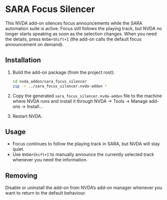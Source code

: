 # SARA Focus Silencer

This NVDA add-on silences focus announcements while the SARA automation suite is
active. Focus still follows the playing track, but NVDA no longer starts speaking
as soon as the selection changes. When you need the details, press `NVDA+Shift+I`
(the add-on calls the default focus announcement on demand).

## Installation

1. Build the add-on package (from the project root):

   ```bash
   cd nvda_addon/sara_focus_silencer
   zip -r ../sara_focus_silencer.nvda-addon *
   ```

2. Copy the generated `sara_focus_silencer.nvda-addon` file to the machine where
   NVDA runs and install it through NVDA → Tools → Manage add-ons → Install…

3. Restart NVDA.

## Usage

- Focus continues to follow the playing track in SARA, but NVDA will stay quiet.
- Use `NVDA+Shift+I` to manually announce the currently selected track whenever
  you need the information.

## Removing

Disable or uninstall the add-on from NVDA’s add-on manager whenever you want to
return to the default behaviour.
